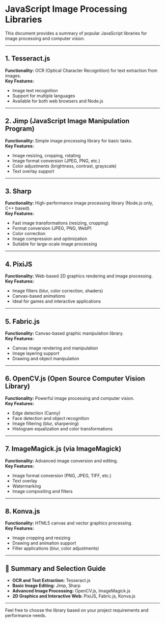 # JavaScript Image Processing Libraries

This document provides a summary of popular JavaScript libraries for image processing and computer vision.

---

## 1. Tesseract.js
**Functionality:** OCR (Optical Character Recognition) for text extraction from images.  
**Key Features:**
- Image text recognition
- Support for multiple languages
- Available for both web browsers and Node.js

---

## 2. Jimp (JavaScript Image Manipulation Program)
**Functionality:** Simple image processing library for basic tasks.  
**Key Features:**
- Image resizing, cropping, rotating
- Image format conversion (JPEG, PNG, etc.)
- Color adjustments (brightness, contrast, grayscale)
- Text overlay support

---

## 3. Sharp
**Functionality:** High-performance image processing library (Node.js only, C++ based).  
**Key Features:**
- Fast image transformations (resizing, cropping)
- Format conversion (JPEG, PNG, WebP)
- Color correction
- Image compression and optimization
- Suitable for large-scale image processing

---

## 4. PixiJS
**Functionality:** Web-based 2D graphics rendering and image processing.  
**Key Features:**
- Image filters (blur, color correction, shaders)
- Canvas-based animations
- Ideal for games and interactive applications

---

## 5. Fabric.js
**Functionality:** Canvas-based graphic manipulation library.  
**Key Features:**
- Canvas image rendering and manipulation
- Image layering support
- Drawing and object manipulation

---

## 6. OpenCV.js (Open Source Computer Vision Library)
**Functionality:** Powerful image processing and computer vision.  
**Key Features:**
- Edge detection (Canny)
- Face detection and object recognition
- Image filtering (blur, sharpening)
- Histogram equalization and color transformations

---

## 7. ImageMagick.js (via ImageMagick)
**Functionality:** Advanced image conversion and editing.  
**Key Features:**
- Image format conversion (PNG, JPEG, TIFF, etc.)
- Text overlay
- Watermarking
- Image compositing and filters

---

## 8. Konva.js
**Functionality:** HTML5 canvas and vector graphics processing.  
**Key Features:**
- Image cropping and resizing
- Drawing and animation support
- Filter applications (blur, color adjustments)

---

## 📌 Summary and Selection Guide
- **OCR and Text Extraction:** Tesseract.js
- **Basic Image Editing:** Jimp, Sharp
- **Advanced Image Processing:** OpenCV.js, ImageMagick.js
- **2D Graphics and Interactive Web:** PixiJS, Fabric.js, Konva.js

---

Feel free to choose the library based on your project requirements and performance needs.
